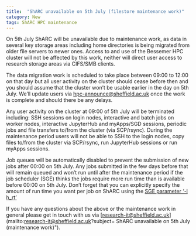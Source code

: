 ```yaml
---
title:  "ShARC unavailable on 5th July (filestore maintenance work)"
category: New
tags: ShARC HPC maintenance
---
```


On 5th July ShARC will be unavailable due to maintenance work, as data in several key storage areas including home directories is being migrated from older file servers to newer ones.  Access to and use of the Bessemer HPC cluster will not be affected by this work, neither will direct user access to research storage areas via CIFS/SMB clients.

The data migration work is scheduled to take place between 09:00 to 12:00 on that day but all user activity on the cluster should cease before then and you should assume that the cluster won’t be usable earlier in the day on 5th July.  We’ll update users via hpc-announce@sheffield.ac.uk once the work is complete and should there be any delays.

Any user activity on the cluster at 09:00 of 5th July will be terminated including: SSH sessions on login nodes, interactive and batch jobs on worker nodes, interactive JupyterHub and myApps/SGD sessions, periodic jobs and file transfers to/from the cluster (via SCP/rsync).  During the maintenance period users will not be able to SSH to the login nodes, copy files to/from the cluster via SCP/rsync, run JupyterHub sessions or run myApps sessions.

Job queues will be automatically disabled to prevent the submission of new jobs after 00:00 on 5th July.  Any jobs submitted in the few days before that will remain queued and won’t run until after the maintenance period if the job scheduler (SGE) thinks the jobs require more run time than is available before 00:00 on 5th July.  Don’t forget that you can explicitly specify the amount of run time you want per job on ShARC using the [SGE parameter ‘-l h_rt’](https://docs.hpc.shef.ac.uk/en/latest/hpc/scheduler/index.html#batch-jobs)

If you have any questions about the above or the maintenance work in general please get in touch with us via [research-it@sheffield.ac.uk](mailto:research-it@sheffield.ac.uk?subject= ShARC unavailable on 5th July (maintenance work)").
